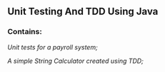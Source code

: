 ## Unit Testing And TDD Using Java

### Contains:

_Unit tests for a payroll system;_

_A simple String Calculator created using TDD;_

